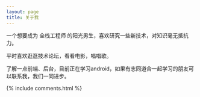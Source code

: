 ```yaml
---
layout: page
title: 关于我 
---
```


一个想要成为 全栈工程师 的阳光男生，喜欢研究一些新技术，对知识毫无抵抗力。
<p>
平时喜欢逛逛技术论坛，看看电影，唱唱歌。
<p>
了解一点前端、后台，目前正在学习android，如果有志同道合一起学习的朋友可以联系我，我们一同进步。

{% include comments.html %}



